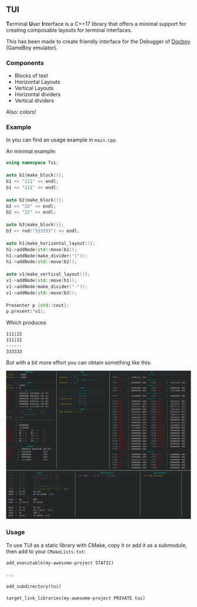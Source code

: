## TUI

**T**erminal **U**ser **I**nterface is a C++17 library that offers a minimal support for creating composable layouts for terminal interfaces.

This has been made to create friendly interface for the Debugger of [Docboy](https://github.com/Docheinstein/docboy/) (GameBoy emulator).

### Components

* Blocks of text
* Horizontal Layouts
* Vertical Layouts
* Horizontal dividers
* Vertical dividers

Also: colors!
### Example

In you can find an usage example in `main.cpp`.

An minimal example:

```cpp
using namespace Tui;

auto b1{make_block()};
b1 << "111" << endl;
b1 << "111" << endl;

auto b2{make_block()};
b2 << "22" << endl;
b2 << "22" << endl;

auto b3{make_block()};
b3 << red("333333") << endl;

auto h1{make_horizontal_layout()};
h1->addNode(std::move(b1));
h1->addNode(make_divider("|"));
h1->addNode(std::move(b2));

auto v1{make_vertical_layout()};
v1->addNode(std::move(h1));
v1->addNode(make_divider("-"));
v1->addNode(std::move(b3));

Presenter p {std::cout};
p.present(*v1);
```
Which produces:

```
111|22
111|22
------
333333
```

But with a bit more effort you can obtain something like this:

![DocBoy Debugger](images/docboy-debugger.png)

### Usage

To use TUI as a static library with CMake, copy it or add it as a submodule,
then add to your `CMakeLists.txt`:

```
add_executable(my-awesome-project STATIC)

...

add_subdirectory(tui)

target_link_libraries(my-awesome-project PRIVATE tui)
```